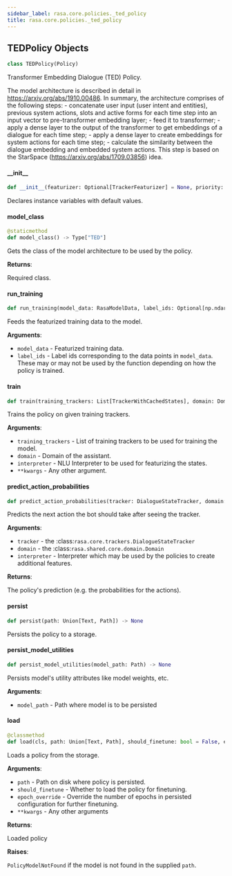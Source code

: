 ```yaml
---
sidebar_label: rasa.core.policies._ted_policy
title: rasa.core.policies._ted_policy
---
```

## TEDPolicy Objects

```python
class TEDPolicy(Policy)
```

Transformer Embedding Dialogue (TED) Policy.

The model architecture is described in
detail in https://arxiv.org/abs/1910.00486.
In summary, the architecture comprises of the
following steps:
    - concatenate user input (user intent and entities), previous system actions,
      slots and active forms for each time step into an input vector to
      pre-transformer embedding layer;
    - feed it to transformer;
    - apply a dense layer to the output of the transformer to get embeddings of a
      dialogue for each time step;
    - apply a dense layer to create embeddings for system actions for each time
      step;
    - calculate the similarity between the dialogue embedding and embedded system
      actions. This step is based on the StarSpace
      (https://arxiv.org/abs/1709.03856) idea.

#### \_\_init\_\_

```python
def __init__(featurizer: Optional[TrackerFeaturizer] = None, priority: int = DEFAULT_POLICY_PRIORITY, max_history: Optional[int] = None, model: Optional[RasaModel] = None, fake_features: Optional[Dict[Text, List["Features"]]] = None, entity_tag_specs: Optional[List[EntityTagSpec]] = None, should_finetune: bool = False, **kwargs: Any, ,) -> None
```

Declares instance variables with default values.

#### model\_class

```python
@staticmethod
def model_class() -> Type["TED"]
```

Gets the class of the model architecture to be used by the policy.

**Returns**:

  Required class.

#### run\_training

```python
def run_training(model_data: RasaModelData, label_ids: Optional[np.ndarray] = None) -> None
```

Feeds the featurized training data to the model.

**Arguments**:

- `model_data` - Featurized training data.
- `label_ids` - Label ids corresponding to the data points in `model_data`.
  These may or may not be used by the function depending
  on how the policy is trained.

#### train

```python
def train(training_trackers: List[TrackerWithCachedStates], domain: Domain, interpreter: NaturalLanguageInterpreter, **kwargs: Any, ,) -> None
```

Trains the policy on given training trackers.

**Arguments**:

- `training_trackers` - List of training trackers to be used
  for training the model.
- `domain` - Domain of the assistant.
- `interpreter` - NLU Interpreter to be used for featurizing the states.
- `**kwargs` - Any other argument.

#### predict\_action\_probabilities

```python
def predict_action_probabilities(tracker: DialogueStateTracker, domain: Domain, interpreter: NaturalLanguageInterpreter, **kwargs: Any, ,) -> PolicyPrediction
```

Predicts the next action the bot should take after seeing the tracker.

**Arguments**:

- `tracker` - the :class:`rasa.core.trackers.DialogueStateTracker`
- `domain` - the :class:`rasa.shared.core.domain.Domain`
- `interpreter` - Interpreter which may be used by the policies to create
  additional features.
  

**Returns**:

  The policy&#x27;s prediction (e.g. the probabilities for the actions).

#### persist

```python
def persist(path: Union[Text, Path]) -> None
```

Persists the policy to a storage.

#### persist\_model\_utilities

```python
def persist_model_utilities(model_path: Path) -> None
```

Persists model&#x27;s utility attributes like model weights, etc.

**Arguments**:

- `model_path` - Path where model is to be persisted

#### load

```python
@classmethod
def load(cls, path: Union[Text, Path], should_finetune: bool = False, epoch_override: int = defaults[EPOCHS], **kwargs: Any, ,) -> "TEDPolicy"
```

Loads a policy from the storage.

**Arguments**:

- `path` - Path on disk where policy is persisted.
- `should_finetune` - Whether to load the policy for finetuning.
- `epoch_override` - Override the number of epochs in persisted
  configuration for further finetuning.
- `**kwargs` - Any other arguments
  

**Returns**:

  Loaded policy
  

**Raises**:

  `PolicyModelNotFound` if the model is not found in the supplied `path`.

